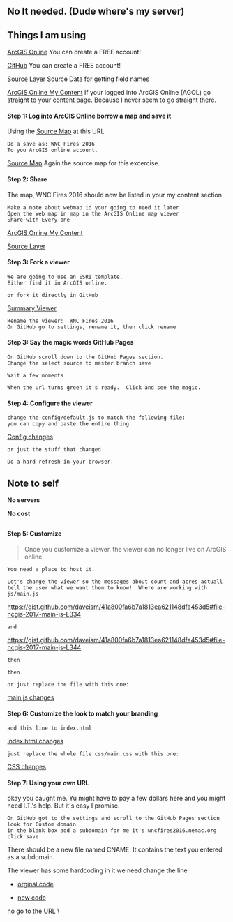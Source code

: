 
## No It needed. (Dude where's my server)

## Things I am using

[ArcGIS Online](http://www.arcgis.com/)
You can create a FREE account!


[GitHub](https://github.com/)
You can create a FREE account!

[Source Layer](http://services1.arcgis.com/PwLrOgCfU0cYShcG/arcgis/rest/services/wnc_fires_2016/FeatureServer/1)
Source Data for getting field names

[ArcGIS Online My Content](http://www.arcgis.com/home/content.html)
If your logged into ArcGIS Online (AGOL) go straight to your content page.  Because I never seem to go straight there.


#### Step 1: Log into ArcGIS Online borrow a map and save it

Using the [Source Map](http://www.arcgis.com/home/webmap/viewer.html?webmap=7a1f7ebd8d7f429b94335e8890561c4d) at this URL

```
Do a save as: WNC Fires 2016
To you ArcGIS online account.
```

[Source Map](http://www.arcgis.com/home/webmap/viewer.html?webmap=7a1f7ebd8d7f429b94335e8890561c4d)
Again the source map for this excercise.


#### Step 2: Share

The map, WNC Fires 2016 should now be listed in your my content section

```
Make a note about webmap id your going to need it later
Open the web map in map in the ArcGIS Online map viewer
Share with Every one
```

[ArcGIS Online My Content](http://www.arcgis.com/home/content.html)

[Source Layer](http://services1.arcgis.com/PwLrOgCfU0cYShcG/arcgis/rest/services/wnc_fires_2016/FeatureServer/1)

#### Step 3: Fork a viewer

```
We are going to use an ESRI template.  
Either find it in ArcGIS online. 
```


```
or fork it directly in GitHub
```
[Summary Viewer](https://github.com/Esri/summary-viewer-template)


```
Rename the viewer:  WNC Fires 2016 
On GitHub go to settings, rename it, then click rename
```

#### Step 3: Say the magic words GitHub Pages

```
On GitHub scroll down to the GitHub Pages section.
Change the select source to master branch save
```

```
Wait a few moments
```

```
When the url turns green it's ready.  Click and see the magic.
```

#### Step 4: Configure the viewer

```
change the config/default.js to match the following file:
you can copy and paste the entire thing
```

[Config changes](https://gist.github.com/daveism/64c30b371a055f18bd20c52557d51d3a)

```
or just the stuff that changed
```



```
Do a hard refresh in your browser.
```

## Note to self

**No servers**

**No cost**

##

#### Step 5: Customize
> Once  you customize a viewer, the viewer can no longer live on ArcGIS online. 

```
You need a place to host it.
```

```
Let's change the viewer so the messages about count and acres actuall tell the user what we want them to know!  Where are working with js/main.js
```

https://gist.github.com/daveism/41a800fa6b7a1813ea621148dfa453d5#file-ncgis-2017-main-js-L334

```
and
```


https://gist.github.com/daveism/41a800fa6b7a1813ea621148dfa453d5#file-ncgis-2017-main-js-L344

```
then
```

```
then
```


```
or just replace the file with this one:
```
[main.js changes](https://gist.github.com/daveism/41a800fa6b7a1813ea621148dfa453d5)


#### Step 6: Customize the look to match your branding

```
add this line to index.html
```

[index.html changes](https://gist.github.com/daveism/9d02902697ffc62f4ccc4f67b7ce011e#file-ncgis-2017-index-no-dns-html-L16)

```
just replace the whole file css/main.css with this one:
```

[CSS changes](https://gist.github.com/daveism/aa4af8c979021671d9ec6ab37d729a60)


#### Step 7: Using your own URL

okay you caught me.  Yu might have to pay a few dollars here and you might need I.T.'s help. But it's easy I promise.


```
On GitHub got to the settings and scroll to the GitHub Pages section
look for Custom domain
in the blank box add a subdomain for me it's wncfires2016.nemac.org
click save
```

There should be a new file named CNAME.  It contains the text you entered as a subdomain.

The viewer has some hardcoding in it we need change the line 

- [orginal code](https://gist.github.com/daveism/9d02902697ffc62f4ccc4f67b7ce011e#file-ncgis-2017-index-no-dns-html-L95)

- [new code](https://gist.github.com/daveism/2222a46bcd36db23b24bca85066bd155#file-ncgis-2017-index-with-dns-html-L95)

no go to the URL \
